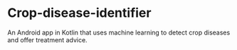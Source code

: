 # Crop-disease-identifier
An Android app in Kotlin that uses machine learning to detect crop diseases and offer treatment advice.
